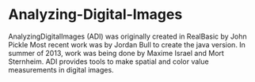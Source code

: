 Analyzing-Digital-Images
========================
AnalyzingDigitalImages (ADI) was originally created in RealBasic by John Pickle
Most recent work was by Jordan Bull to create the java version.
In summer of 2013, work was being done by Maxime Israel and Mort Sternheim.
ADI provides tools to make spatial and color value measurements in digital images.
